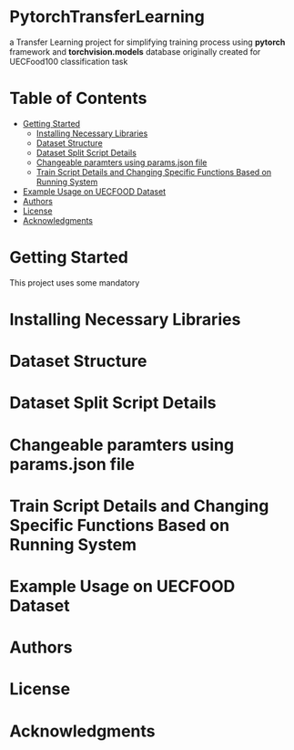 # PytorchTransferLearning
a Transfer Learning project for simplifying training process using **pytorch** framework and **torchvision.models** database originally created for UECFood100 classification task
# Table of Contents
- [Getting Started](#getting-started)
  - [Installing Necessary Libraries](#installing-necessary-libraries)
  - [Dataset Structure](#dataset-structure)
  - [Dataset Split Script Details](#dataset-split-script-details)
  - [Changeable paramters using params.json file](#changeable-paramters-using-params.json-file)
  - [Train Script Details and Changing Specific Functions Based on Running System](#train-script-details)
- [Example Usage on UECFOOD Dataset](#dataset-structure)
- [Authors](#authors)
- [License](#license)
- [Acknowledgments](#acknowledgments)
# Getting Started
This project uses some mandatory
# Installing Necessary Libraries
# Dataset Structure
# Dataset Split Script Details
# Changeable paramters using params.json file
# Train Script Details and Changing Specific Functions Based on Running System
# Example Usage on UECFOOD Dataset
# Authors
# License
# Acknowledgments

